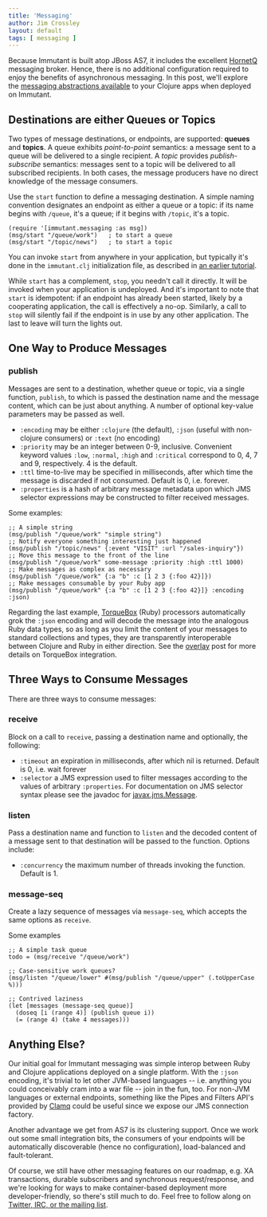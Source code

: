 ```yaml
---
title: 'Messaging'
author: Jim Crossley
layout: default
tags: [ messaging ]
---
```


Because Immutant is built atop JBoss AS7, it includes the excellent
[HornetQ] messaging broker. Hence, there is no additional
configuration required to enjoy the benefits of asynchronous
messaging. In this post, we'll explore the
[messaging abstractions available][immutant.messaging] to your Clojure
apps when deployed on Immutant.

## Destinations are either Queues or Topics

Two types of message destinations, or endpoints, are supported:
**queues** and **topics**. A queue exhibits *point-to-point*
semantics: a message sent to a queue will be delivered to a single
recipient. A *topic* provides *publish-subscribe* semantics: messages
sent to a topic will be delivered to all subscribed recipients. In
both cases, the message producers have no direct knowledge of the
message consumers.

Use the `start` function to define a messaging destination. A simple
naming convention designates an endpoint as either a queue or a topic:
if its name begins with `/queue`, it's a queue; if it begins with
`/topic`, it's a topic.

    (require '[immutant.messaging :as msg])
    (msg/start "/queue/work")   ; to start a queue
    (msg/start "/topic/news")   ; to start a topic

You can invoke `start` from anywhere in your application, but
typically it's done in the `immutant.clj` initialization file, as
described in [an earlier tutorial][deploying].

While `start` has a complement, `stop`, you needn't call it
directly. It will be invoked when your application is undeployed. And
it's important to note that `start` is idempotent: if an endpoint has
already been started, likely by a cooperating application, the call is
effectively a no-op. Similarly, a call to `stop` will silently fail if
the endpoint is in use by any other application. The last to leave
will turn the lights out.

## One Way to Produce Messages

### publish

Messages are sent to a destination, whether queue or topic, via a
single function, `publish`, to which is passed the destination name
and the message content, which can be just about anything.  A number
of optional key-value parameters may be passed as well.

* `:encoding` may be either `:clojure` (the default), `:json` (useful
  with non-clojure consumers) or `:text` (no encoding)
* `:priority` may be an integer between 0-9, inclusive. Convenient
  keyword values `:low`, `:normal`, `:high` and `:critical` correspond
  to 0, 4, 7 and 9, respectively. 4 is the default.
* `:ttl` time-to-live may be specified in milliseconds, after which
  time the message is discarded if not consumed. Default is 0,
  i.e. forever.
* `:properties` is a hash of arbitrary message metadata upon which JMS
  selector expressions may be constructed to filter received messages.

Some examples:

    ;; A simple string
    (msg/publish "/queue/work" "simple string")
    ;; Notify everyone something interesting just happened
    (msg/publish "/topic/news" {:event "VISIT" :url "/sales-inquiry"})
    ;; Move this message to the front of the line
    (msg/publish "/queue/work" some-message :priority :high :ttl 1000)
    ;; Make messages as complex as necessary
    (msg/publish "/queue/work" {:a "b" :c [1 2 3 {:foo 42}]})
    ;; Make messages consumable by your Ruby app
    (msg/publish "/queue/work" {:a "b" :c [1 2 3 {:foo 42}]} :encoding :json)

Regarding the last example, [TorqueBox] (Ruby) processors
automatically grok the `:json` encoding and will decode the message
into the analogous Ruby data types, so as long as you limit the
content of your messages to standard collections and types, they are
transparently interoperable between Clojure and Ruby in either
direction. See the [overlay] post for more details on TorqueBox
integration.

## Three Ways to Consume Messages

There are three ways to consume messages:

### receive

Block on a call to `receive`, passing a destination name and
optionally, the following:

* `:timeout` an expiration in milliseconds, after which nil is
  returned. Default is 0, i.e. wait forever
* `:selector` a JMS expression used to filter messages according
  to the values of arbitrary `:properties`. For documentation on
  JMS selector syntax please see the javadoc for
  [javax.jms.Message].

### listen

Pass a destination name and function to `listen` and the decoded
content of a message sent to that destination will be passed to the
function. Options include:

* `:concurrency` the maximum number of threads invoking the
  function. Default is 1.

### message-seq

Create a lazy sequence of messages via `message-seq`, which accepts
the same options as `receive`.

Some examples

    ;; A simple task queue
    todo = (msg/receive "/queue/work")

    ;; Case-sensitive work queues?
    (msg/listen "/queue/lower" #(msg/publish "/queue/upper" (.toUpperCase %)))

    ;; Contrived laziness
    (let [messages (message-seq queue)]
      (doseq [i (range 4)] (publish queue i))
      (= (range 4) (take 4 messages)))

## Anything Else?

Our initial goal for Immutant messaging was simple interop between
Ruby and Clojure applications deployed on a single platform. With the
`:json` encoding, it's trivial to let other JVM-based languages --
i.e. anything you could conceivably cram into a war file -- join in
the fun, too. For non-JVM languages or external endpoints, something
like the Pipes and Filters API's provided by [Clamq] could be useful
since we expose our JMS connection factory.

Another advantage we get from AS7 is its clustering support. Once we
work out some small integration bits, the consumers of your endpoints
will be automatically discoverable (hence no configuration),
load-balanced and fault-tolerant.

Of course, we still have other messaging features on our roadmap,
e.g. XA transactions, durable subscribers and synchronous
request/response, and we're looking for ways to make container-based
deployment more developer-friendly, so there's still much to do. Feel
free to follow along on
[Twitter, IRC, or the mailing list][community].


[TorqueBox]: http://torquebox.org/
[immutant.messaging]: https://github.com/immutant/immutant/blob/master/modules/messaging/src/main/clojure/immutant/messaging.clj
[deploying]: /news/2011/11/08/deploying-an-application/
[overlay]: /news/2011/12/21/overlay/
[HornetQ]: http://hornetq.org
[javax.jms.Message]: http://java.sun.com/javaee/5/docs/api/javax/jms/Message.html
[community]: http://immutant.org/community/
[Clamq]: https://github.com/sbtourist/clamq
